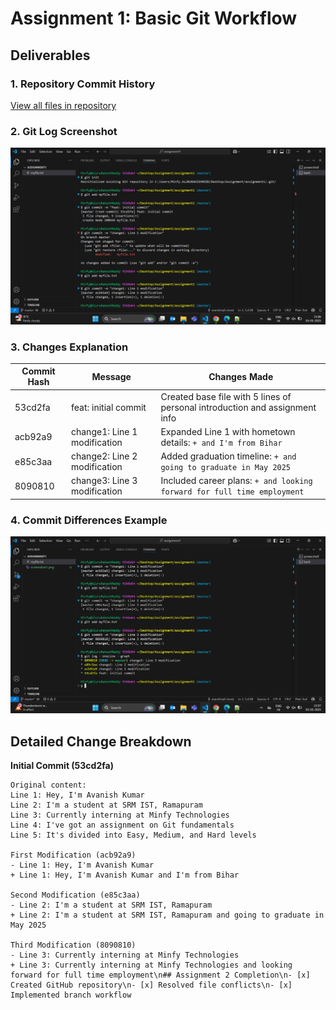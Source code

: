 # Assignment 1: Basic Git Workflow

## Deliverables

### 1. Repository Commit History
[View all files in repository](./)

### 2. Git Log Screenshot
![Commit History Output](screenshot1.png)

### 3. Changes Explanation

| Commit Hash | Message                     | Changes Made                                                                 |
|-------------|-----------------------------|-----------------------------------------------------------------------------|
| 53cd2fa     | feat: initial commit        | Created base file with 5 lines of personal introduction and assignment info |
| acb92a9     | change1: Line 1 modification| Expanded Line 1 with hometown details: `+ and I'm from Bihar`              |
| e85c3aa     | change2: Line 2 modification| Added graduation timeline: `+ and going to graduate in May 2025`           |
| 8090810     | change3: Line 3 modification| Included career plans: `+ and looking forward for full time employment`     |

### 4. Commit Differences Example
![Commit Diff Output](screenshot2.png)

## Detailed Change Breakdown

**Initial Commit (53cd2fa)**
```text
Original content:
Line 1: Hey, I'm Avanish Kumar
Line 2: I'm a student at SRM IST, Ramapuram
Line 3: Currently interning at Minfy Technologies
Line 4: I've got an assignment on Git fundamentals
Line 5: It's divided into Easy, Medium, and Hard levels

First Modification (acb92a9)
- Line 1: Hey, I'm Avanish Kumar
+ Line 1: Hey, I'm Avanish Kumar and I'm from Bihar

Second Modification (e85c3aa)
- Line 2: I'm a student at SRM IST, Ramapuram
+ Line 2: I'm a student at SRM IST, Ramapuram and going to graduate in May 2025

Third Modification (8090810)
- Line 3: Currently interning at Minfy Technologies
+ Line 3: Currently interning at Minfy Technologies and looking forward for full time employment\n## Assignment 2 Completion\n- [x] Created GitHub repository\n- [x] Resolved file conflicts\n- [x] Implemented branch workflow
